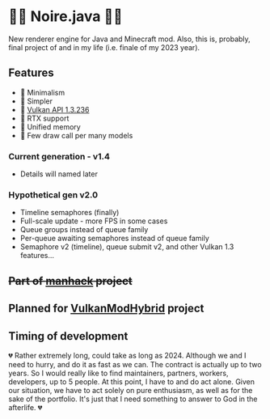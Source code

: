 # 👩‍🎤 Noire.java 👩‍🎤

New renderer engine for Java and Minecraft mod. Also, this is, probably, final project of and in my life (i.e. finale of my 2023 year).

## Features

- 📱 Minimalism
- 📱 Simpler
- 📱 [Vulkan API 1.3.236](https://registry.khronos.org/vulkan/)
- 📱 RTX support
- 📱 Unified memory
- 📱 Few draw call per many models

### Current generation - v1.4

- Details will named later

### Hypothetical gen v2.0

- Timeline semaphores (finally)
- Full-scale update - more FPS in some cases
- Queue groups instead of queue family
- Per-queue awaiting semaphores instead of queue family
- Semaphore v2 (timeline), queue submit v2, and other Vulkan 1.3 features...

## ~~Part of [manhack](https://github.com/hydra2s/manhack) project~~
## Planned for [VulkanModHybrid](https://github.com/hydra2s/VulkanModHybrid) project

## Timing of development

💔 Rather extremely long, could take as long as 2024. Although we and I need to hurry, and do it as fast as we can. The contract is actually up to two years. So I would really like to find maintainers, partners, workers, developers, up to 5 people. At this point, I have to and do act alone. Given our situation, we have to act solely on pure enthusiasm, as well as for the sake of the portfolio. It's just that I need something to answer to God in the afterlife. 💔
